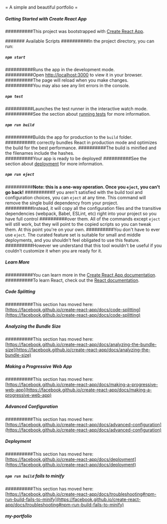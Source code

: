 = A simple and beautiful portfolio =

##### Getting Started with Create React App
##########This project was bootstrapped with [Create React App](https://github.com/facebook/create-react-app).

####### Available Scripts
##########In the project directory, you can run:

##### `npm start`
##########Runs the app in the development mode.\
##########Open [http://localhost:3000](http://localhost:3000) to view it in your browser.
##########The page will reload when you make changes.\
##########You may also see any lint errors in the console.

##### `npm test`
##########Launches the test runner in the interactive watch mode.\
##########See the section about [running tests](https://facebook.github.io/create-react-app/docs/running-tests) for more information.

##### `npm run build`
##########Builds the app for production to the `build` folder.\
##########It correctly bundles React in production mode and optimizes the build for the best performance.
##########The build is minified and the filenames include the hashes.\
##########Your app is ready to be deployed!
##########See the section about [deployment](https://facebook.github.io/create-react-app/docs/deployment) for more information.

##### `npm run eject`
##########**Note: this is a one-way operation. Once you `eject`, you can't go back!**
##########If you aren't satisfied with the build tool and configuration choices, you can `eject` at any time. This command will remove the single build dependency from your project.
##########Instead, it will copy all the configuration files and the transitive dependencies (webpack, Babel, ESLint, etc) right into your project so you have full control ##########over them. All of the commands except `eject` will still work, but they will point to the copied scripts so you can tweak them. At this point you're on your own.
##########You don't have to ever use `eject`. The curated feature set is suitable for small and middle deployments, and you shouldn't feel obligated to use this feature. ##########However we understand that this tool wouldn't be useful if you couldn't customize it when you are ready for it.

##### Learn More
##########You can learn more in the [Create React App documentation](https://facebook.github.io/create-react-app/docs/getting-started).
##########To learn React, check out the [React documentation](https://reactjs.org/).

##### Code Splitting
##########This section has moved here: [https://facebook.github.io/create-react-app/docs/code-splitting](https://facebook.github.io/create-react-app/docs/code-splitting)

##### Analyzing the Bundle Size
##########This section has moved here: [https://facebook.github.io/create-react-app/docs/analyzing-the-bundle-size](https://facebook.github.io/create-react-app/docs/analyzing-the-bundle-size)

##### Making a Progressive Web App
##########This section has moved here: [https://facebook.github.io/create-react-app/docs/making-a-progressive-web-app](https://facebook.github.io/create-react-app/docs/making-a-progressive-web-app)

##### Advanced Configuration
##########This section has moved here: [https://facebook.github.io/create-react-app/docs/advanced-configuration](https://facebook.github.io/create-react-app/docs/advanced-configuration)

##### Deployment
##########This section has moved here: [https://facebook.github.io/create-react-app/docs/deployment](https://facebook.github.io/create-react-app/docs/deployment)

##### `npm run build` fails to minify
##########This section has moved here: [https://facebook.github.io/create-react-app/docs/troubleshooting#npm-run-build-fails-to-minify](https://facebook.github.io/create-react-app/docs/troubleshooting#npm-run-build-fails-to-minify)

##### my-portfolio
